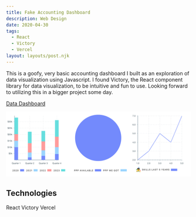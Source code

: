 ```yaml
---
title: Fake Accounting Dashboard
description: Web Design
date: 2020-04-30
tags:
  - React
  - Victory
  - Vercel
layout: layouts/post.njk
---
```


This is a goofy, very basic accounting dashboard I built as an exploration of data
visualization using Javascript. I found Victory, the React component library for data
visualization, to be intuitive and fun to use. Looking forward to utilizing this
in a bigger project some day.

[Data Dashboard](https://ry-data-kulp.now.sh/)

![Accounting Dashboard](/img/dashboard.png)

## Technologies

 React Victory Vercel
